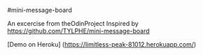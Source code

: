 #mini-message-board

An excercise from theOdinProject
Inspired by https://github.com/TYLPHE/mini-message-board

[Demo on Heroku] (https://limitless-peak-81012.herokuapp.com/)